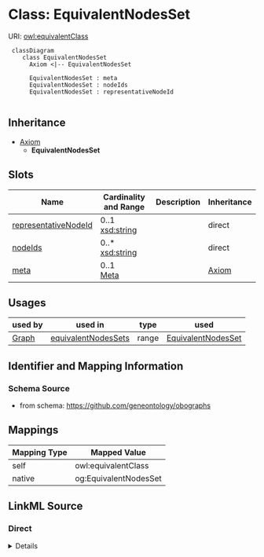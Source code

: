 # Class: EquivalentNodesSet



URI: [owl:equivalentClass](http://www.w3.org/2002/07/owl#equivalentClass)


```{mermaid}
 classDiagram
    class EquivalentNodesSet
      Axiom <|-- EquivalentNodesSet
      
      EquivalentNodesSet : meta
      EquivalentNodesSet : nodeIds
      EquivalentNodesSet : representativeNodeId
      
```




## Inheritance
* [Axiom](Axiom.md)
    * **EquivalentNodesSet**



## Slots

| Name | Cardinality and Range | Description | Inheritance |
| ---  | --- | --- | --- |
| [representativeNodeId](representativeNodeId.md) | 0..1 <br/> [xsd:string](http://www.w3.org/2001/XMLSchema#string) |  | direct |
| [nodeIds](nodeIds.md) | 0..* <br/> [xsd:string](http://www.w3.org/2001/XMLSchema#string) |  | direct |
| [meta](meta.md) | 0..1 <br/> [Meta](Meta.md) |  | [Axiom](Axiom.md) |





## Usages

| used by | used in | type | used |
| ---  | --- | --- | --- |
| [Graph](Graph.md) | [equivalentNodesSets](equivalentNodesSets.md) | range | [EquivalentNodesSet](EquivalentNodesSet.md) |






## Identifier and Mapping Information







### Schema Source


* from schema: https://github.com/geneontology/obographs





## Mappings

| Mapping Type | Mapped Value |
| ---  | ---  |
| self | owl:equivalentClass |
| native | og:EquivalentNodesSet |


## LinkML Source

<!-- TODO: investigate https://stackoverflow.com/questions/37606292/how-to-create-tabbed-code-blocks-in-mkdocs-or-sphinx -->

### Direct

<details>
```yaml
name: EquivalentNodesSet
from_schema: https://github.com/geneontology/obographs
rank: 1000
is_a: Axiom
slots:
- representativeNodeId
- nodeIds
class_uri: owl:equivalentClass

```
</details>

### Induced

<details>
```yaml
name: EquivalentNodesSet
from_schema: https://github.com/geneontology/obographs
rank: 1000
is_a: Axiom
attributes:
  representativeNodeId:
    name: representativeNodeId
    from_schema: https://github.com/geneontology/obographs
    rank: 1000
    alias: representativeNodeId
    owner: EquivalentNodesSet
    domain_of:
    - EquivalentNodesSet
    range: string
  nodeIds:
    name: nodeIds
    from_schema: https://github.com/geneontology/obographs
    rank: 1000
    multivalued: true
    alias: nodeIds
    owner: EquivalentNodesSet
    domain_of:
    - EquivalentNodesSet
    range: string
  meta:
    name: meta
    from_schema: https://github.com/geneontology/obographs
    rank: 1000
    alias: meta
    owner: EquivalentNodesSet
    domain_of:
    - GraphDocument
    - Graph
    - Node
    - PropertyValue
    - Axiom
    range: Meta
class_uri: owl:equivalentClass

```
</details>